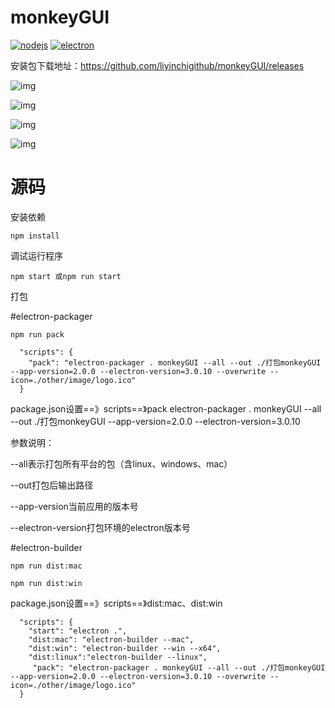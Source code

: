 monkeyGUI
===

[![nodejs](https://img.shields.io/badge/nodejs-v8.11.4-blue.svg)](https://nodejs.org/en/blog/release/v8.11.4/) [![electron](https://img.shields.io/badge/electron-v3.0.10-brightgreen.svg)](https://www.electronjs.org/)

安装包下载地址：https://github.com/liyinchigithub/monkeyGUI/releases


![img](https://liyinchigithub.github.io/images/Monkey_GUI/WechatIMG1.jpg)
 
![img](https://liyinchigithub.github.io/images/Monkey_GUI/WechatIMG2.jpg)
  
![img](https://liyinchigithub.github.io/images/Monkey_GUI/WechatIMG3.jpg)

![img](https://liyinchigithub.github.io/images/Monkey_GUI/WechatIMG4.jpg)
      
源码
===

安装依赖

```
npm install
```

调试运行程序

```
npm start 或npm run start
```

打包

#electron-packager

```
npm run pack
```

```
  "scripts": {
    "pack": "electron-packager . monkeyGUI --all --out ./打包monkeyGUI --app-version=2.0.0 --electron-version=3.0.10 --overwrite --icon=./other/image/logo.ico"
  }
```

package.json设置==》scripts==》pack
electron-packager . monkeyGUI --all --out ./打包monkeyGUI --app-version=2.0.0 --electron-version=3.0.10


参数说明：

--all表示打包所有平台的包（含linux、windows、mac）

--out打包后输出路径

--app-version当前应用的版本号

--electron-version打包环境的electron版本号

#electron-builder

```
npm run dist:mac
```

```
npm run dist:win
```

package.json设置==》scripts==》dist:mac、dist:win

```
  "scripts": {
    "start": "electron .",
    "dist:mac": "electron-builder --mac",
    "dist:win": "electron-builder --win --x64",
    "dist:linux":"electron-builder --linux",
     "pack": "electron-packager . monkeyGUI --all --out ./打包monkeyGUI --app-version=2.0.0 --electron-version=3.0.10 --overwrite --icon=./other/image/logo.ico"
  }
```





